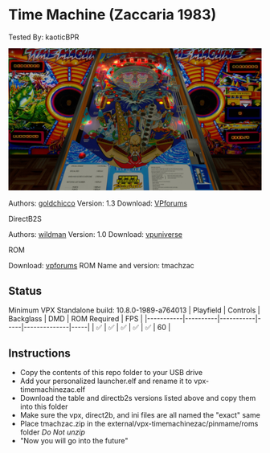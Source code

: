 # Time Machine (Zaccaria 1983)
Tested By: kaoticBPR

![Table Preview](../../images/vpx-time-machine-preview.jpg)

Authors: [goldchicco](https://www.vpforums.org/index.php?showuser=88795)
Version: 1.3
Download: [VPforums](https://www.vpforums.org/index.php?app=downloads&showfile=15536)

DirectB2S

Authors: [wildman](https://vpuniverse.com/profile/5-wildman/)
Version: 1.0
Download: [vpuniverse](https://vpuniverse.com/files/file/3058-timemachine-zaccaria-1983/)

ROM

Download: [vpforums](https://www.vpforums.org/index.php?app=downloads&showfile=609)
ROM Name and version: tmachzac

## Status 

Minimum VPX Standalone build: 10.8.0-1989-a764013
| Playfield | Controls | Backglass | DMD | ROM Required | FPS | 
|-----------|----------|-----------|-----|--------------|-----|
| :white_check_mark: | :white_check_mark: | :white_check_mark: | :white_check_mark: | :white_check_mark: | 60 |

## Instructions

- Copy the contents of this repo folder to your USB drive
- Add your personalized launcher.elf and rename it to vpx-timemachinezac.elf
- Download the table and directb2s versions listed above and copy them into this folder
- Make sure the vpx, direct2b, and ini files are all named the "exact" same
- Place tmachzac.zip in the external/vpx-timemachinezac/pinmame/roms folder *Do Not unzip*
- "Now you will go into the future"

